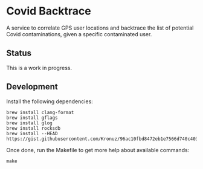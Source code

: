 # Covid Backtrace

A service to correlate GPS user locations and backtrace the list of
potential Covid contaminations, given a specific contaminated user.

## Status

This is a work in progress.

## Development

Install the following dependencies:

    brew install clang-format
    brew install gflags
    brew install glog
    brew install rocksdb
    brew install --HEAD https://gist.githubusercontent.com/Kronuz/96ac10fbd8472eb1e7566d740c4034f8/raw/gtest.rb

Once done, run the Makefile to get more help about available commands:

    make
